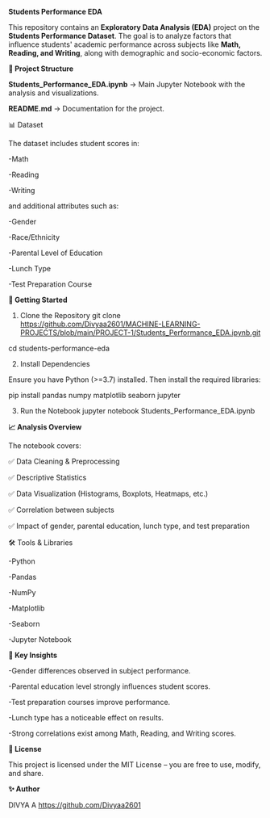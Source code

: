 **Students Performance EDA**

This repository contains an **Exploratory Data Analysis (EDA)** project on the **Students Performance Dataset**.
The goal is to analyze factors that influence students' academic performance across subjects like **Math, Reading, and Writing**, along with demographic and socio-economic factors.

**📂 Project Structure**

**Students_Performance_EDA.ipynb** → Main Jupyter Notebook with the analysis and visualizations.

**README.md** → Documentation for the project.

📊 Dataset

The dataset includes student scores in:

  -Math
  
  -Reading
  
  -Writing

and additional attributes such as:

  -Gender
  
  -Race/Ethnicity
  
  -Parental Level of Education
  
  -Lunch Type
  
  -Test Preparation Course

**🚀 Getting Started**

1. Clone the Repository
  git clone https://github.com/Divyaa2601/MACHINE-LEARNING-PROJECTS/blob/main/PROJECT-1/Students_Performance_EDA.ipynb.git
  
  cd students-performance-eda

2. Install Dependencies

  Ensure you have Python (>=3.7) installed. Then install the required libraries:
  
  pip install pandas numpy matplotlib seaborn jupyter

3. Run the Notebook
jupyter notebook Students_Performance_EDA.ipynb

**📈 Analysis Overview**

The notebook covers:

✅ Data Cleaning & Preprocessing

✅ Descriptive Statistics

✅ Data Visualization (Histograms, Boxplots, Heatmaps, etc.)

✅ Correlation between subjects

✅ Impact of gender, parental education, lunch type, and test preparation

🛠 Tools & Libraries

  -Python
  
  -Pandas
  
  -NumPy
  
  -Matplotlib
  
  -Seaborn
  
  -Jupyter Notebook

**📌 Key Insights**

  -Gender differences observed in subject performance.
  
  -Parental education level strongly influences student scores.
  
  -Test preparation courses improve performance.
  
  -Lunch type has a noticeable effect on results.
  
  -Strong correlations exist among Math, Reading, and Writing scores.

**📜 License**

This project is licensed under the MIT License – you are free to use, modify, and share.

**✨ Author**

DIVYA A
https://github.com/Divyaa2601

